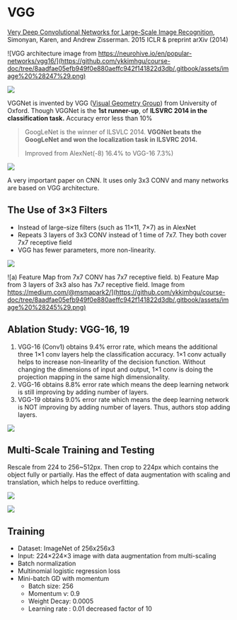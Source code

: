 # VGG

[Very Deep Convolutional Networks for Large-Scale Image Recognition](https://arxiv.org/pdf/1409.1556), Simonyan, Karen, and Andrew Zisserman. 2015 ICLR & preprint arXiv \(2014\)

![VGG architecture image from https://neurohive.io/en/popular-networks/vgg16/](https://github.com/ykkimhgu/course-doc/tree/8aadfae05efb949f0e880aeffc942f141822d3db/.gitbook/assets/image%20%28247%29.png)

![](https://github.com/ykkimhgu/course-doc/tree/8aadfae05efb949f0e880aeffc942f141822d3db/.gitbook/assets/image%20%28254%29.png)

VGGNet is invented by VGG \([Visual Geometry Group](http://www.robots.ox.ac.uk/~vgg/)\) from University of Oxford. Though VGGNet is the **1st runner-up**, of **ILSVRC 2014 in the classification task.** Accuracy error less than 10%

> GoogLeNet is the winner of ILSVLC 2014. **VGGNet beats the GoogLeNet and won the localization task in ILSVRC 2014.**
>
> Improved from AlexNet\(-8\) 16.4% to VGG-16 7.3%\)

![](https://github.com/ykkimhgu/course-doc/tree/8aadfae05efb949f0e880aeffc942f141822d3db/.gitbook/assets/image%20%28249%29.png)

A very important paper on CNN. It uses only 3x3 CONV and many networks are based on VGG architecture.

## **The Use of 3×3 Filters**

* Instead of large-size filters \(such as 11×11, 7×7\) as in AlexNet
* Repeats 3 layers of 3x3 CONV instead of 1 time of 7x7. They both cover 7x7  receptive field
* VGG has fewer parameters, more non-linearity.

![](https://github.com/ykkimhgu/course-doc/tree/8aadfae05efb949f0e880aeffc942f141822d3db/.gitbook/assets/image%20%28253%29.png)

![a\) Feature Map from 7x7 CONV has 7x7 receptive field. b\) Feature Map from 3 layers of 3x3 also has 7x7 receptive field. Image from https://medium.com/@msmapark2/](https://github.com/ykkimhgu/course-doc/tree/8aadfae05efb949f0e880aeffc942f141822d3db/.gitbook/assets/image%20%28245%29.png)

## **Ablation Study: VGG-16, 19**

1. VGG-16 \(Conv1\) obtains 9.4% error rate, which means the additional three 1×1 conv layers help the classification accuracy. 1×1 conv actually helps to increase non-linearlity of the decision function. Without changing the dimensions of input and output, 1×1 conv is doing the projection mapping in the same high dimensionality. 
2. VGG-16 obtains 8.8% error rate which means the deep learning network is still improving by adding number of layers.
3. VGG-19 obtains 9.0% error rate which means the deep learning network is NOT improving by adding number of layers. Thus, authors stop adding layers.

![](https://github.com/ykkimhgu/course-doc/tree/8aadfae05efb949f0e880aeffc942f141822d3db/.gitbook/assets/image%20%28248%29.png)

## **Multi-Scale Training and Testing**

Rescale from 224 to 256~512px. Then crop to 224px which contains the object fully or partially. Has the effect of data augmentation with scaling and translation, which helps to reduce overfitting.

![](https://github.com/ykkimhgu/course-doc/tree/8aadfae05efb949f0e880aeffc942f141822d3db/.gitbook/assets/image%20%28250%29.png)

![](https://github.com/ykkimhgu/course-doc/tree/8aadfae05efb949f0e880aeffc942f141822d3db/.gitbook/assets/image%20%28246%29.png)

## Training

* Dataset: ImageNet of 256x256x3 
* Input: 224×224×3 image with data augmentation from multi-scaling
* Batch normalization
* Multinomial logistic regression loss 
* Mini-batch GD with momentum
  * Batch size: 256
  * Momentum v: 0.9 
  * Weight Decay: 0.0005 
  * Learning rate : 0.01 decreased factor of 10

